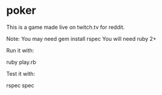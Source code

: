 poker
=====

This is a game made live on twitch.tv for reddit.

Note: You may need gem install rspec
You will need ruby 2+

Run it with:

ruby play.rb 

Test it with:

rspec spec
